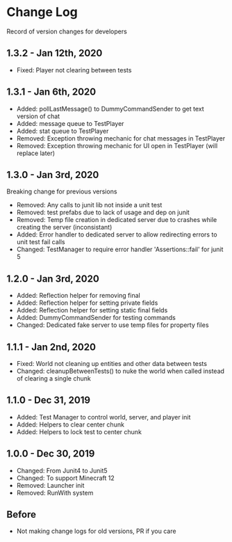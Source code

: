 
# Change Log

Record of version changes for developers

## 1.3.2 - Jan 12th, 2020

* Fixed: Player not clearing between tests

## 1.3.1 - Jan 6th, 2020

* Added: pollLastMessage() to DummyCommandSender to get text version of chat
* Added: message queue to TestPlayer
* Added: stat queue to TestPlayer
* Removed: Exception throwing mechanic for chat messages in TestPlayer
* Removed: Exception throwing mechanic for UI open in TestPlayer (will replace later)

## 1.3.0 - Jan 3rd, 2020

Breaking change for previous versions

* Removed: Any calls to junit lib not inside a unit test
* Removed: test prefabs due to lack of usage and dep on junit
* Removed: Temp file creation in dedicated server due to crashes while creating the server (inconsistant)
* Added: Error handler to dedicated server to allow redirecting errors to unit test fail calls
* Changed: TestManager to require error handler 'Assertions::fail' for junit 5

## 1.2.0 - Jan 3rd, 2020

* Added: Reflection helper for removing final
* Added: Reflection helper for setting private fields
* Added: Reflection helper for setting static final fields
* Added: DummyCommandSender for testing commands
* Changed: Dedicated fake server to use temp files for property files

## 1.1.1 - Jan 2nd, 2020

* Fixed: World not cleaning up entities and other data between tests
* Changed: cleanupBetweenTests() to nuke the world when called instead of clearing a single chunk

## 1.1.0 - Dec 31, 2019

* Added: Test Manager to control world, server, and player init
* Added: Helpers to clear center chunk
* Added: Helpers to lock test to center chunk

## 1.0.0 - Dec 30, 2019

* Changed: From Junit4 to Junit5
* Changed: To support Minecraft 12
* Removed: Launcher init
* Removed: RunWith system

## Before

* Not making change logs for old versions, PR if you care
